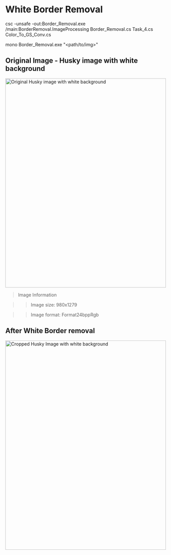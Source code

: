 # White Border Removal

csc -unsafe -out:Border_Removal.exe /main:BorderRemoval.ImageProcessing Border_Removal.cs Task_4.cs Color_To_GS_Conv.cs

mono Border_Removal.exe "<path/to/img>"

## Original Image - Husky image with white background

<img src="https://github.com/Rashid12Kandah/Training_Assignment_8/blob/main/husky.jpeg" alt="Original Husky image with white background" height="652" width="500">

>Image Information

>>Image size: 980x1279

>>Image format: Format24bppRgb

## After White Border removal

<img src="https://github.com/Rashid12Kandah/Training_Assignment_8/blob/main/cropped_image.png" alt="Cropped Husky Image with white background" height="652" width="500">
